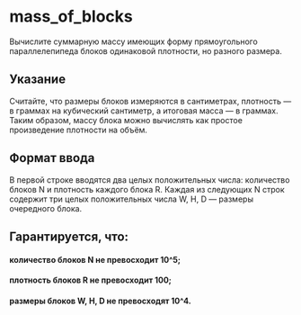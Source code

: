 # mass_of_blocks

Вычислите суммарную массу имеющих форму прямоугольного параллелепипеда блоков одинаковой плотности, но разного размера.  

## Указание
Считайте, что размеры блоков измеряются в сантиметрах, плотность — в граммах на кубический сантиметр, а итоговая масса — в граммах. Таким образом, массу блока можно вычислять как простое произведение плотности на объём.  

## Формат ввода
В первой строке вводятся два целых положительных числа: количество блоков N и плотность каждого блока R. Каждая из следующих N строк содержит три целых положительных числа W, H, D — размеры очередного блока.

## Гарантируется, что:

#### количество блоков N не превосходит 10^5;
#### плотность блоков R не превосходит 100;
#### размеры блоков W, H, D не превосходят 10^4.
